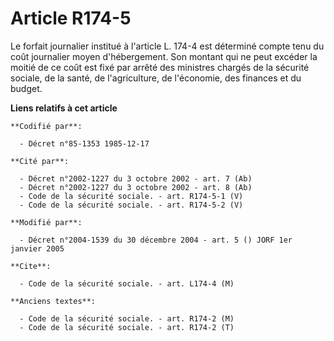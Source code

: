 # Article R174-5

Le forfait journalier institué à l'article L. 174-4 est déterminé compte tenu du coût journalier moyen d'hébergement. Son
montant qui ne peut excéder la moitié de ce coût est fixé par arrêté des ministres chargés de la sécurité sociale, de la
santé, de l'agriculture, de l'économie, des finances et du budget.

**Liens relatifs à cet article**

	**Codifié par**:

	  - Décret n°85-1353 1985-12-17

	**Cité par**:

	  - Décret n°2002-1227 du 3 octobre 2002 - art. 7 (Ab)
	  - Décret n°2002-1227 du 3 octobre 2002 - art. 8 (Ab)
	  - Code de la sécurité sociale. - art. R174-5-1 (V)
	  - Code de la sécurité sociale. - art. R174-5-2 (V)

	**Modifié par**:

	  - Décret n°2004-1539 du 30 décembre 2004 - art. 5 () JORF 1er janvier 2005

	**Cite**:

	  - Code de la sécurité sociale. - art. L174-4 (M)

	**Anciens textes**:

	  - Code de la sécurité sociale. - art. R174-2 (M)
	  - Code de la sécurité sociale. - art. R174-2 (T)
